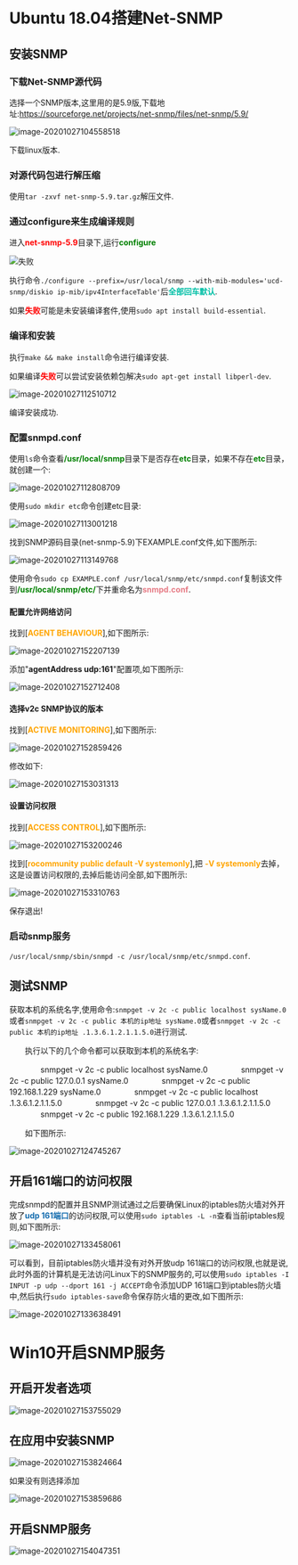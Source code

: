 # Ubuntu 18.04搭建Net-SNMP

## 安装SNMP

### 下载Net-SNMP源代码

选择一个SNMP版本,这里用的是5.9版,下载地址:https://sourceforge.net/projects/net-snmp/files/net-snmp/5.9/

![image-20201027104558518](C:\Users\SIM\AppData\Roaming\Typora\typora-user-images\image-20201027104558518.png)

下载linux版本.

### 对源代码包进行解压缩

使用`tar -zxvf net-snmp-5.9.tar.gz`解压文件.

### 通过configure来生成编译规则

进入<strong style="color:red;">net-snmp-5.9</strong>目录下,运行<strong style="color:green;">configure</strong>

![<strong style="color:red;">失败</strong>](C:\Users\SIM\AppData\Roaming\Typora\typora-user-images\image-20201027105836201.png)

执行命令`./configure --prefix=/usr/local/snmp --with-mib-modules='ucd-snmp/diskio ip-mib/ipv4InterfaceTable'`后<strong style="color:rgb(0, 191, 166);">全部回车默认</strong>.

如果<strong style="color:red;">失败</strong>可能是未安装编译套件,使用`sudo apt install build-essential`.

### 编译和安装

执行`make && make install`命令进行编译安装.

如果编译<strong style="color:red;">失败</strong>可以尝试安装依赖包解决`sudo apt-get install libperl-dev`.

![image-20201027112510712](C:\Users\SIM\AppData\Roaming\Typora\typora-user-images\image-20201027112510712.png)

编译安装成功.

### 配置snmpd.conf

使用`ls`命令查看<strong style="color:green;">/usr/local/snmp</strong>目录下是否存在<strong style="color:green;">etc</strong>目录，如果不存在<strong style="color:green;">etc</strong>目录，就创建一个:

![image-20201027112808709](C:\Users\SIM\AppData\Roaming\Typora\typora-user-images\image-20201027112808709.png)

使用`sudo mkdir etc`命令创建etc目录:

![image-20201027113001218](C:\Users\SIM\AppData\Roaming\Typora\typora-user-images\image-20201027113001218.png)

找到SNMP源码目录(net-snmp-5.9)下EXAMPLE.conf文件,如下图所示:

![image-20201027113149768](C:\Users\SIM\AppData\Roaming\Typora\typora-user-images\image-20201027113149768.png)

使用命令`sudo cp EXAMPLE.conf /usr/local/snmp/etc/snmpd.conf`复制该文件到<strong style="color:green;">/usr/local/snmp/etc/</strong>下并重命名为<strong style="color:#e67c86;">snmpd.conf</strong>.

#### 配置允许网络访问

找到[**<strong style="color:orange;">AGENT BEHAVIOUR</strong>**],如下图所示:

![image-20201027152207139](C:\Users\SIM\AppData\Roaming\Typora\typora-user-images\image-20201027152207139.png)

添加"**agentAddress udp:161**"配置项,如下图所示:

![image-20201027152712408](C:\Users\SIM\AppData\Roaming\Typora\typora-user-images\image-20201027152712408.png)

#### 选择v2c SNMP协议的版本

找到[<strong style="color:orange;">**ACTIVE MONITORING**</strong>],如下图所示:

![image-20201027152859426](C:\Users\SIM\AppData\Roaming\Typora\typora-user-images\image-20201027152859426.png)

修改如下:

![image-20201027153031313](C:\Users\SIM\AppData\Roaming\Typora\typora-user-images\image-20201027153031313.png)

#### 设置访问权限

找到[<strong style="color:orange;">ACCESS CONTROL</strong>],如下图所示:

![image-20201027153200246](C:\Users\SIM\AppData\Roaming\Typora\typora-user-images\image-20201027153200246.png)

找到[**<strong style="color:orange;">rocommunity public default -V systemonly</strong>**],把 <strong style="color:orange;">-V systemonly</strong>去掉，这是设置访问权限的,去掉后能访问全部,如下图所示:

![image-20201027153310763](C:\Users\SIM\AppData\Roaming\Typora\typora-user-images\image-20201027153310763.png)

保存退出!

### 启动snmp服务

`/usr/local/snmp/sbin/snmpd -c /usr/local/snmp/etc/snmpd.conf`.

## 测试SNMP

获取本机的系统名字,使用命令:`snmpget -v 2c -c public localhost sysName.0`或者`snmpget -v 2c -c public 本机的ip地址 sysName.0`或者`snmpget -v 2c -c public 本机的ip地址 .1.3.6.1.2.1.1.5.0`进行测试.

　　执行以下的几个命令都可以获取到本机的系统名字:

　　　　snmpget -v 2c -c public localhost sysName.0
　　　　snmpget -v 2c -c public 127.0.0.1 sysName.0
　　　　snmpget -v 2c -c public 192.168.1.229 sysName.0
　　　　snmpget -v 2c -c public localhost .1.3.6.1.2.1.1.5.0
　　　　snmpget -v 2c -c public 127.0.0.1 .1.3.6.1.2.1.1.5.0
　　　　snmpget -v 2c -c public 192.168.1.229 .1.3.6.1.2.1.1.5.0

　　如下图所示:

![image-20201027124745267](C:\Users\SIM\AppData\Roaming\Typora\typora-user-images\image-20201027124745267.png)

## 开启161端口的访问权限

完成snmpd的配置并且SNMP测试通过之后要确保Linux的iptables防火墙对外开放了<strong style="color:#126bae;">udp 161端口</strong>的访问权限,可以使用`sudo iptables -L -n`查看当前iptables规则,如下图所示:

![image-20201027133458061](C:\Users\SIM\AppData\Roaming\Typora\typora-user-images\image-20201027133458061.png)

可以看到，目前iptables防火墙并没有对外开放udp 161端口的访问权限,也就是说,此时外面的计算机是无法访问Linux下的SNMP服务的,可以使用`sudo iptables -I INPUT -p udp --dport 161 -j ACCEPT`命令添加UDP 161端口到iptables防火墙中,然后执行`sudo iptables-save`命令保存防火墙的更改,如下图所示:

![image-20201027133638491](C:\Users\SIM\AppData\Roaming\Typora\typora-user-images\image-20201027133638491.png)

# Win10开启SNMP服务

## 开启开发者选项

![image-20201027153755029](C:\Users\SIM\AppData\Roaming\Typora\typora-user-images\image-20201027153755029.png)

## 在应用中安装SNMP

![image-20201027153824664](C:\Users\SIM\AppData\Roaming\Typora\typora-user-images\image-20201027153824664.png)

如果没有则选择添加

![image-20201027153859686](C:\Users\SIM\AppData\Roaming\Typora\typora-user-images\image-20201027153859686.png)

## 开启SNMP服务

![image-20201027154047351](C:\Users\SIM\AppData\Roaming\Typora\typora-user-images\image-20201027154047351.png)